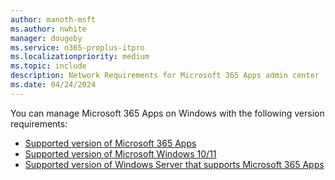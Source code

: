 ```yaml
---
author: manoth-msft
ms.author: nwhite
manager: dougeby
ms.service: o365-proplus-itpro
ms.localizationpriority: medium
ms.topic: include
description: Network Requirements for Microsoft 365 Apps admin center 
ms.date: 04/24/2024
---
```

<!--This file is shared by update-validation.md, cloud-update.md, inventory.md, microsoft-365-apps-health.md, overview.md, security-update-status.md, overview-cloud-policy.md. Headings are driven by article context.-->
You can manage Microsoft 365 Apps on Windows with the following version requirements:

- [Supported version of Microsoft 365 Apps](/officeupdates/update-history-microsoft365-apps-by-date)
- [Supported version of Microsoft Windows 10/11](/windows/release-health/supported-versions-windows-client)
- [Supported version of Windows Server that supports Microsoft 365 Apps](../../endofsupport/windows-server-support.md)
